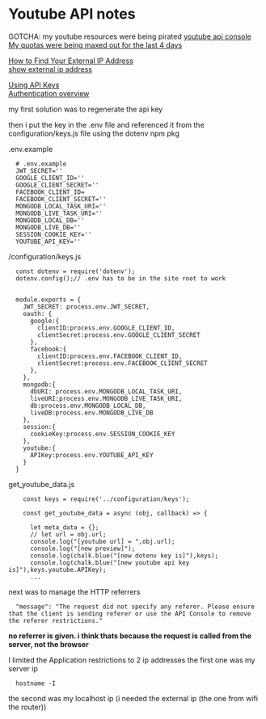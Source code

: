 # Youtube API notes

GOTCHA: my youtube resources were being pirated
[youtube api console](https://console.developers.google.com/apis/api/youtube.googleapis.com/credentials)
[My quotas were being maxed out for the last 4 days](https://console.developers.google.com/apis/api/youtube.googleapis.com/quotas)   

[How to Find Your External IP Address](https://smallbusiness.chron.com/external-ip-address-54769.html)   
[show external ip address](https://whatismyipaddress.com/)   

[Using API Keys](https://cloud.google.com/docs/authentication/api-keys?hl=en&visit_id=637134522836490645-1717797727&rd=1)   
[Authentication overview](https://cloud.google.com/docs/authentication/)   

my first solution was to regenerate the api key

then i put the key in the .env file and referenced it from the configuration/keys.js file using the dotenv npm pkg

.env.example
```
  # .env.example
  JWT_SECRET=''
  GOOGLE_CLIENT_ID=''
  GOOGLE_CLIENT_SECRET=''
  FACEBOOK_CLIENT_ID=
  FACEBOOK_CLIENT_SECRET=''
  MONGODB_LOCAL_TASK_URI=''
  MONGODB_LIVE_TASK_URI=''
  MONGODB_LOCAL_DB=''
  MONGODB_LIVE_DB=''
  SESSION_COOKIE_KEY=''
  YOUTUBE_API_KEY=''
```

/configuration/keys.js
```
  const dotenv = require('dotenv');
  dotenv.config();// .env has to be in the site root to work


  module.exports = {
    JWT_SECRET: process.env.JWT_SECRET,
    oauth: {
      google:{
        clientID:process.env.GOOGLE_CLIENT_ID,
        clientSecret:process.env.GOOGLE_CLIENT_SECRET
      },
      facebook:{
        clientID:process.env.FACEBOOK_CLIENT_ID,
        clientSecret:process.env.FACEBOOK_CLIENT_SECRET
      },
    },
    mongodb:{
      dbURI: process.env.MONGODB_LOCAL_TASK_URI,
      liveURI:process.env.MONGODB_LIVE_TASK_URI,
      db:process.env.MONGODB_LOCAL_DB,
      liveDB:process.env.MONGODB_LIVE_DB
    },
    session:{
      cookieKey:process.env.SESSION_COOKIE_KEY
    },
    youtube:{
      APIKey:process.env.YOUTUBE_API_KEY
    }
  }
```

get_youtube_data.js
```
    const keys = require('../configuration/keys');

    const get_youtube_data = async (obj, callback) => {

      let meta_data = {};
      // let url = obj.url;
      console.log("[youtube url] = ",obj.url);
      console.log("[new preview]");
      console.log(chalk.blue("[new dotenv key is]"),keys);
      console.log(chalk.blue("[new youtube api key is]"),keys.youtube.APIKey);
      ...

```

next was to manage the HTTP referrers
```
  "message": "The request did not specify any referer. Please ensure that the client is sending referer or use the API Console to remove the referer restrictions."
```
**no referrer is given. i think thats because the request is called from the server, not the browser**

I limited the Application restrictions to 2 ip addresses
the first one was my server ip
```
  hostname -I
```
the second was my localhost ip (i needed the external ip (the one from wifi the router))

